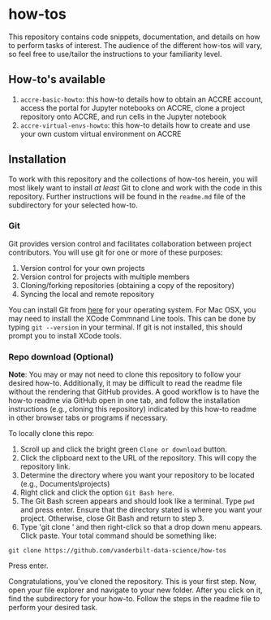 # how-tos

This repository contains code snippets, documentation, and details on how to perform tasks of interest.  The audience of the different how-tos will vary, so feel free to use/tailor the instructions to your familiarity level.

## How-to's available
1. `accre-basic-howto`: this how-to details how to obtain an ACCRE account, access the portal for Jupyter notebooks on ACCRE, clone a project repository onto ACCRE, and run cells in the Jupyter notebook
2. `accre-virtual-envs-howto`: this how-to details how to create and use your own custom virtual environment on ACCRE

## Installation
To work with this repository and the collections of how-tos herein, you will most likely want to install *at least* Git to clone and work with the code in this repository.  Further instructions will be found in the `readme.md` file of the subdirectory for your selected how-to.

### Git
Git provides version control and facilitates collaboration between project contributors.  You will use git for one or more of these purposes:
1. Version control for your own projects
2. Version control for projects with multiple members
3. Cloning/forking repositories (obtaining a copy of the repository)
4. Syncing the local and remote repository

You can install Git from [here](https://git-scm.com/downloads) for your operating system.  For Mac OSX, you may need to install the XCode Commnand Line tools.  This can be done by typing `git --version` in your terminal.  If git is not installed, this should prompt you to install XCode tools.

### Repo download (Optional)
**Note**: You may or may not need to clone this repository to follow your desired how-to.  Additionally, it may be difficult to read the readme file without the rendering that GitHub provides.  A good workflow is to have the how-to readme via GitHub open in one tab, and follow the installation instructions (e.g., cloning this repository) indicated by this how-to readme in other browser tabs or programs if necessary.

To locally clone this repo:
1. Scroll up and click the bright green `Clone or download` button.  
2. Click the clipboard next to the URL of the repository.  This will copy the repository link.
3. Determine the directory where you want your repository to be located (e.g., Documents\projects)
4. Right click and click the option `Git Bash here`.
5. The Git Bash screen appears and should look like a terminal.  Type `pwd` and press enter.  Ensure that the directory stated is where you want your project.  Otherwise, close Git Bash and return to step 3.
6.  Type 'git clone ' and then right-click so that a drop down menu appears.  Click paste.  Your total command should be something like:
```
git clone https://github.com/vanderbilt-data-science/how-tos
```
Press enter.

Congratulations, you've cloned the repository.  This is your first step.  Now, open your file explorer and navigate to your new folder.  After you click on it, find the subdirectory for your how-to.  Follow the steps in the readme file to perform your desired task.
